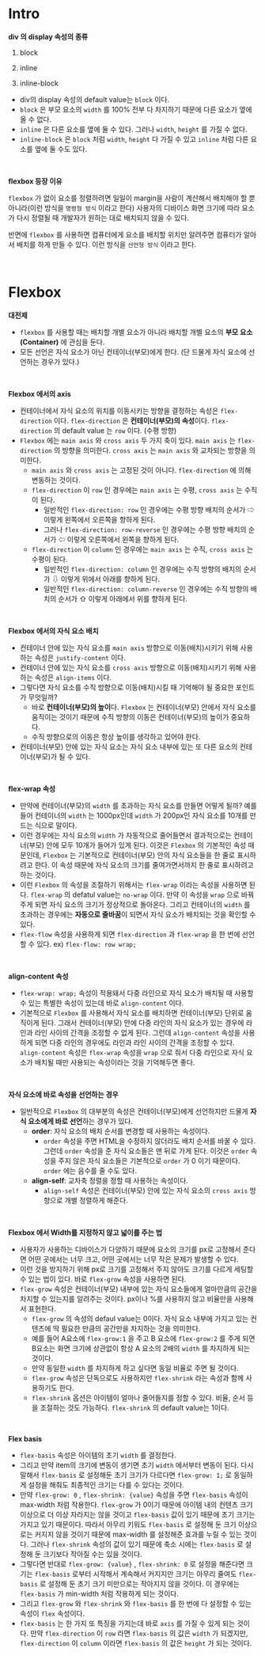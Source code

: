 # Intro

**div 의 display 속성의 종류**

1. block

2. inline

3. inline-block

- div의 display 속성의 default value는 `block` 이다.
- `block` 은 부모 요소의 `width` 를 100% 전부 다 차지하기 때문에 다른 요소가 옆에 올 수 없다.
- `inline` 은 다른 요소를 옆에 둘 수 있다. 그러나 `width`, `height` 를 가질 수 없다.
- `inline-block` 은 `block` 처럼 `width`, `height` 다 가질 수 있고 `inline` 처럼 다른 요소를 옆에 둘 수도 있다.

<br>

**flexbox 등장 이유**

`flexbox` 가 없이 요소를 정렬하려면 일일이 margin을 사람이 계산해서 배치해야 할 뿐 아니라(이런 방식을 `명령형 방식` 이라고 한다) 사용자의 디바이스 화면 크기에 따라 요소가 다시 정렬될 때 개발자가 원하는 대로 배치되지 않을 수 있다.

반면에 `flexbox` 를 사용하면 컴퓨터에게 요소를 배치할 위치만 알려주면 컴퓨터가 알아서 배치를 하게 만들 수 있다. 이런 방식을 `선언형 방식` 이라고 한다.

&nbsp;

# Flexbox

**대전제**

-  `flexbox` 를 사용할 때는 배치할 개별 요소가 아니라 배치할 개별 요소의 **부모 요소(Container)** 에 관심을 둔다.
- 모든 선언은 자식 요소가 아닌 컨테이너(부모)에게 한다. (단 드물게 자식 요소에 선언하는 경우가 있다.)

<br>

**Flexbox 에서의 axis**

- 컨테이너에서 자식 요소의 위치를 이동시키는 방향을 결정하는 속성은 `flex-direction` 이다. `flex-direction` 은 **컨테이너(부모)의 속성**이다. `flex-direction` 의 default value 는 `row` 이다. (수평 방향)
- `Flexbox` 에는 `main axis` 와 `cross axis` 두 가지 축이 있다. `main axis` 는 `flex-direction` 의 방향을 의미한다.  `cross axis` 는 `main axis` 와 교차되는 방향을 의미한다. 
  - `main axis` 와 `cross axis` 는 고정된 것이 아니다. `flex-direction` 에 의해 변동하는 것이다.
  - `flex-direction` 이 `row` 인 경우에는 `main axis` 는 수평, `cross axis` 는 수직이 된다.
    - 일반적인 `flex-direction: row` 인 경우에는 수평 방향 배치의 순서가 ⇨ 이렇게 왼쪽에서 오른쪽을 향하게 된다.
    - 그러나 `flex-direction: row-reverse` 인 경우에는 수평 방향 배치의 순서가 ⇦ 이렇게 오른쪽에서 왼쪽을 향하게 된다.
  - `flex-direction` 이 `column` 인 경우에는 `main axis` 는 수직, `cross axis` 는 수평이 된다.
    - 일반적인 `flex-direction: column` 인 경우에는 수직 방향의 배치의 순서가 ⇩ 이렇게 위에서 아래를 향하게 된다.
    - 일반적인 `flex-direction: column-reverse` 인 경우에는 수직 방향의 배치의 순서가 ⇧ 이렇게 아래에서 위를 향하게 된다.

<br>

**Flexbox 에서의 자식 요소 배치**

- 컨테이너 안에 있는 자식 요소를 `main axis` 방향으로 이동(배치)시키기 위해 사용하는 속성은 `justify-content` 이다.
- 컨테이너 안에 있는 자식 요소를 `cross axis` 방향으로 이동(배치)시키기 위해 사용하는 속성은  `align-items` 이다.
- 그렇다면 자식 요소를 수직 방향으로 이동(배치)시킬 때 기억해야 될 중요한 포인트가 무엇일까?
  - 바로 **컨테이너(부모)의 높이**다. `Flexbox` 는 컨테이너(부모) 안에서 자식 요소를 움직이는 것이기 때문에 수직 방향의 이동은 컨테이너(부모)의 높이가 중요하다.
  - 수직 방향으로의 이동은 항상 높이를 생각하고 있어야 한다.
- 컨테이너(부모) 안에 있는 자식 요소는 자식 요소 내부에 있는 또 다른 요소의 컨테이너(부모)가 될 수 있다.

<br>

**flex-wrap 속성**

- 만약에 컨테이너(부모)의 `width` 를 초과하는 자식 요소를 만들면 어떻게 될까? 예를 들어 컨테이너의 `width` 는 1000px인데 `width` 가 200px인 자식 요소를 10개를 만드는 식으로 말이다.
- 이런 경우에는 자식 요소의 `width` 가 자동적으로 줄어들면서 결과적으로는 컨테이너(부모) 안에 모두 10개가 들어가 있게 된다. 이것은 `Flexbox` 의 기본적인 속성 때문인데, `Flexbox` 는 기본적으로 컨테이너(부모) 안의 자식 요소들을 한 줄로 표시하려고 한다. 이 속성 때문에 자식 요소의 크기를 줄여가면서까지 한 줄로 표시하려고 하는 것이다.
- 이런 `Flexbox` 의 속성을 조절하기 위해서는 `flex-wrap` 이라는 속성을 사용하면 된다. `flex-wrap` 의 defatul value는 `no-wrap` 이다. 만약 이 속성을 `wrap` 으로 바꿔주게 되면 자식 요소의 크기가 정상적으로 돌아온다. 그리고 컨테이너의 `width` 를 초과하는 경우에는 **자동으로 줄바꿈**이 되면서 자식 요소가 배치되는 것을 확인할 수 있다.
- `flex-flow` 속성을 사용하게 되면 `flex-direction` 과 `flex-wrap` 을 한 번에 선언할 수 있다. ex) `flex-flow: row wrap;`

<br>

**align-content 속성**  

- `flex-wrap: wrap;` 속성이 적용돼서 다중 라인으로 자식 요소가 배치될 때 사용할 수 있는 특별한 속성이 있는데 바로 `align-content` 이다.
- 기본적으로 `Flexbox` 를 사용해서 자식 요소를 배치하면 컨테이너(부모) 단위로 움직이게 된다. 그래서 컨테이너(부모) 안에 다중 라인의 자식 요소가 있는 경우에 라인과 라인 사이의 간격을 조정할 수 없게 된다. 그런데 `align-content` 속성을 사용하게 되면 다중 라인의 경우에도 라인과 라인 사이의 간격을 조정할 수 있다. `align-content` 속성은 `flex-wrap` 속성을 `wrap` 으로 줘서 다중 라인으로 자식 요소가 배치될 때만 사용되는 속성이라는 것을 기억해두면 좋다.

<br>

**자식 요소에 바로 속성을 선언하는 경우**

- 일반적으로 `Flexbox` 의 대부분의 속성은 컨테이너(부모)에게 선언하지만 드물게 **자식 요소에게 바로 선언**하는 경우가 있다. 
  - **order**: 자식 요소의 배치 순서를 변경할 때 사용하는 속성이다.
    - `order` 속성을 주면 HTML을 수정하지 않더라도 배치 순서를 바꿀 수 있다. 그런데 `order` 속성을 준 자식 요소들은 맨 뒤로 가게 된다. 이것은 `order` 속성을 주지 않은 자식 요소들은 기본적으로 `order` 가 0 이기 때문이다. `order` 에는 음수를 줄 수도 있다.
  - **align-self**: 교차축 정렬을 정할 때 사용하는 속성이다.
    - `align-self` 속성은 컨테이너(부모) 안에 있는 자식 요소의 `cross axis` 방향으로 개별 정렬하게 해준다. 

<br>

**Flexbox 에서 Width를 지정하지 않고 넓이를 주는 법**

- 사용자가 사용하는 디바이스가 다양하기 때문에 요소의 크기를 px로 고정해서 준다면 어떤 곳에서는 너무 크고, 어떤 곳에서는 너무 작은 문제가 발생할 수 있다. 
- 이런 것을 방지하기 위해 px로 크기를 고정해서 주지 않아도 크기를 다르게 세팅할 수 있는 법이 있다. 바로 `flex-grow` 속성을 사용하면 된다.
- `flex-grow` 속성은 컨테이너(부모) 내부에 있는 자식 요소들에게 얼마만큼의 공간을 차지할 수 있는지를 알려주는 것이다. px이나 %를 사용하지 않고 비율만을 사용해서 표현한다.
  - `flex-grow` 의 속성의 defaul value는 0이다. 자식 요소 내부에 가지고 있는 컨텐츠에 딱 필요한 만큼의 공간만을 차지하는 것을 의미한다.
  - 예를 들어 A요소에 `flex-grow:1` 을 주고 B 요소에 `flex-grow:2` 를 주게 되면 B요소는 화면 크기에 상관없이 항상 A 요소의 2배의 `width` 를 차지하게 되는 것이다.
  - 만약 동일한 `width` 를 차지하게 하고 싶다면 동일 비율로 주면 될 것이다.
  - `flex-grow` 속성은 단독으로도 사용하지만 `flex-shrink` 라는 속성과 함께 사용하기도 한다.
  - `flex-shrink` 옵션은 아이템이 얼마나 줄어들지를 정할 수 있다. 비율, 순서 등을 조절하는 것도 가능하다. `flex-shrink` 의 default value는 1이다.

<br>

**Flex basis**

- `flex-basis` 속성은 아이템의 초기 `width` 를 결정한다.
- 그리고 만약 item의 크기에 변동이 생기면 초기 `width` 에서부터 변동이 된다. 다시 말해서 `flex-basis` 로 설정해둔 초기 크기가 다르다면 `flex-grow: 1;` 로 동일하게 설정을 해줘도 최종적인 크기는 다를 수 있다는 것이다. 
- 만약 `flex-grow: 0` , `flex-shrink: {value}` 속성을 주면 `flex-basis` 속성이 max-width 처럼 작용한다. `flex-grow` 가 0이기 때문에 아이템 내의 컨텐츠 크기 이상으로 더 이상 자라지는 않을 것이고 `flex-basis` 값이 있기 때문에 초기 크기는 가지고 있기 때문이다. 따라서 아무리 키워도 `flex-basis` 로 설정해 둔 크기 이상으로는 커지지 않을 것이기 때문에 max-width 를 설정해준 효과를 누릴 수 있는 것이다. 그러나 `flex-shrink` 속성의 값이 있기 때문에 축소 시에는 `flex-basis` 로 설정해 둔 크기보다 작아질 수는 있을 것이다.
- 그렇다면 반대로 `flex-grow: {value}` , `flex-shrink: 0` 로 설정을 해준다면 크기는 `flex-basis` 로부터 시작해서 계속해서 커지지만 크기는 아무리 줄여도 `flex-basis` 로 설정해 둔 초기 크기 미만으로는 작아지지 않을 것이다. 이 경우에는 `flex-basis` 가 min-width 처럼 작용하게 되는 것이다.
- 그리고 `flex-grow` 와 `flex-shrink` 와 `flex-basis` 를 한 번에 다 설정할 수 있는 속성이 `flex` 속성이다. 
- `flex-basis` 는 한 가지 또 특징을 가지는데 바로 `axis` 를 가질 수 있게 되는 것이다. 만약 `flex-direction` 이 `row` 라면 `flex-basis` 의 값은 `width` 가 되겠지만, `flex-direction` 이 `column` 이라면 `flex-basis` 의 값은 `height` 가 되는 것이다.